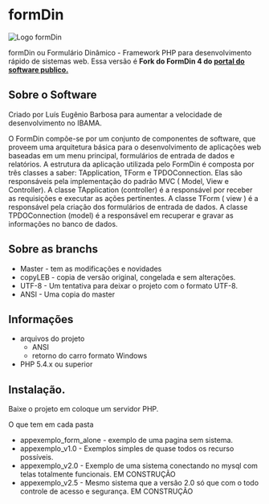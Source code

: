 # formDin

![Logo formDin](https://raw.githubusercontent.com/bjverde/formDin/master/base/imagens/formdin_logo.png)

formDin ou Formulário Dinâmico - Framework PHP para desenvolvimento rápido de sistemas web. Essa versão é **Fork do FormDin 4 do [portal do software publico.](https://softwarepublico.gov.br/social/formdin)**


## Sobre o Software

Criado por Luís Eugênio Barbosa para aumentar a velocidade de desenvolvimento no IBAMA.

O FormDin compõe-se por um conjunto de componentes de software, que proveem uma arquitetura básica para o desenvolvimento de aplicações web baseadas em um menu principal, formulários de entrada de dados e relatórios. A estrutura da aplicação utilizada pelo FormDin é composta por três classes a saber: TApplication, TForm e TPDOConnection. Elas são responsáveis pela implementação do padrão MVC ( Model, View e Controller). A classe TApplication (controller) é a responsável por receber as requisições e executar as ações pertinentes. A classe TForm ( view ) é a responsável pela criação dos formulários de entrada de dados. A classe TPDOConnection (model) é a responsável em recuperar e gravar as informações no banco de dados.


## Sobre as branchs
* Master - tem as modificações e novidades
* copyLEB - copia de versão original, congelada e sem alterações.
* UTF-8 - Um tentativa para deixar o projeto com o formato UTF-8. 
* ANSI - Uma copia do master

## Informações

* arquivos do projeto
    * ANSI
    * retorno do carro formato Windows
* PHP 5.4.x ou superior

## Instalação.

Baixe o projeto em coloque um servidor PHP.

O que tem em cada pasta
* appexemplo_form_alone - exemplo de uma pagina sem sistema.
* appexemplo_v1.0 - Exemplos simples de quase todos os recurso possíveis.
* appexemplo_v2.0 - Exemplo de uma sistema conectando no mysql com telas totalmente funcionais. EM CONSTRUÇÃO
* appexemplo_v2.5 - Mesmo sistema que a versão 2.0 só que com o todo controle de acesso e segurança. EM CONSTRUÇÃO
